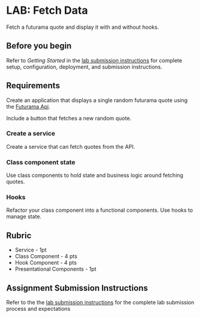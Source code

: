 # LAB: Fetch Data

Fetch a futurama quote and display it with and without hooks.

## Before you begin

Refer to *Getting Started*  in the [lab submission instructions](../../../reference/submission-instructions/labs/README.md) for complete setup, configuration, deployment, and submission instructions.

## Requirements

Create an application that displays a single random futurama quote using the
[Futurama Api](https://futuramaapi.herokuapp.com/).

Include a button that fetches a new random quote.

### Create a service

Create a service that can fetch quotes from the API.

### Class component state

Use class components to hold state and business logic around fetching quotes.

### Hooks

Refactor your class component into a functional components. Use hooks to manage
state.

## Rubric

* Service - 1pt
* Class Component - 4 pts
* Hook Component - 4 pts
* Presentational Components - 1pt

## Assignment Submission Instructions

Refer to the the [lab submission instructions](../../../reference/submission-instructions/labs/README.md) for the complete lab submission process and expectations
